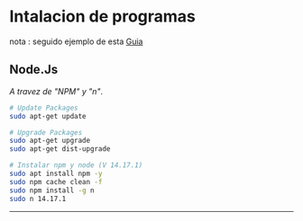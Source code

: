 # Intalacion de programas

nota : seguido ejemplo de esta [Guia](https://phoenixnap.com/kb/update-node-js-version)

## Node.Js

*A travez de "NPM" y "n"*.

```bash
# Update Packages
sudo apt-get update

# Upgrade Packages
sudo apt-get upgrade
sudo apt-get dist-upgrade

# Instalar npm y node (V 14.17.1)
sudo apt install npm -y
sudo npm cache clean -f
sudo npm install -g n
sudo n 14.17.1
```

---
